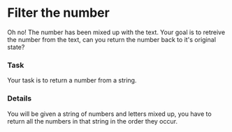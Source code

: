 # Filter the number

Oh no! The number has been mixed up with the text. Your goal is to retreive the number from the text, can you return the number back to it's original state?

### Task

Your task is to return a number from a string.

### Details

You will be given a string of numbers and letters mixed up, you have to return all the numbers in that string in the order they occur.